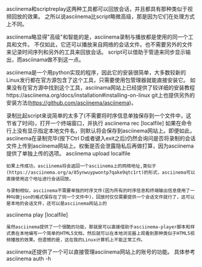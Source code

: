 asciinema和scriptreplay这两种工具都可以回放会话，并且都具有那种类似于视频回放的效果。 之所以说asciinema比script略微高级，那是因为它们在处理方式上不同。

asciinema略显得"高级"和智能的是，asciinema录制与播放都是使用的同一个工具和文件。 不仅如此，它还可以播放来自网络的会话文件。也不需要另外的文件来记录时间序列和另外的工具来回放会话。
script可以借助于管道来同步显示输出，而asciinama做不到这一点。

asciinema是一个用python实现的程序，因此它的安装很简单，大多数较新的Linux发行都在官方源包含了这个工具，只需要使用包管理器就能直接安装它。 如果没有在官方源中找到这个工具，asciinama网站上已经提供了较详细的安装教程https://asciinema.org/docs/installation#installing-on-linux
git上也提供另外的安装方法(https://github.com/asciinema/asciinema)。

录制比起script来说简单的太多了(不需要将时序信息单独保存到一个文件中，这节省了时间)，打开一个终端窗口，并执行
asciinema rec [localfile]
	如果在命令行上没有显示指定本地文件名，则默认将会保存到asciinema网站上。即便如此，asciinema在录制完毕(按下Ctrl D或者键入exit之后)仍然会询问是否将录制的会话文件上传到asciinema网站上。权衡是否会泄露隐私后再做打算，因为asciinema提供了单独上传的选项。
	asciinema upload localfile

	如果上传成功，asciinema将会返回一个asciinema上的网络地址,类似于(https://asciinema.org/a/85ynwuypwontp7qake9qtc1rt)的形式，asciinema可以直接使用这个地址进行会话回放。

	与录制相似，asciinema不需要单独的时序文件(因为所有的时序信息和终端输出信息使用了一种叫做json的格式保存在了同一个文件中)，回放时仅仅需要提供一个会话文件就行了，这可以是本地的会话文件，还可以是asciinema网站上的
asciinema play [localfile]

	虽然asciinema提供了一个很酷的功能，那就是可以直接借助于asciinema-player脚本和样式表在本地编写一个简单的HTML5文档，然后就可以在本地浏览器上观看到那种类似于HTML5视频播放的效果。但遗憾的是，这在我的Linux计算机上不能正常工作。

asciinema还提供了一个可以直接管理asciinema网站上的账号的功能。
具体参考asciinema auth -h

